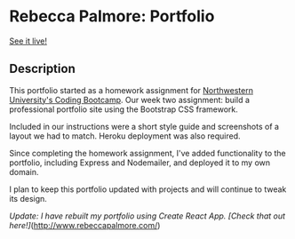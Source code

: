# Rebecca Palmore: Portfolio

[See it live!](https://still-fortress-26250.herokuapp.com/)

## Description

This portfolio started as a homework assignment for [Northwestern University's Coding Bootcamp](https://codingbootcamp.northwestern.edu/). Our week two assignment: build a professional portfolio site using the Bootstrap CSS framework. 

Included in our instructions were a short style guide and screenshots of a layout we had to match. Heroku deployment was also required.

Since completing the homework assignment, I've added functionality to the portfolio, including Express and Nodemailer, and deployed it to my own domain.

I plan to keep this portfolio updated with projects and will continue to tweak its design.

*Update: I have rebuilt my portfolio using Create React App. [Check that out here!]*(http://www.rebeccapalmore.com/)







